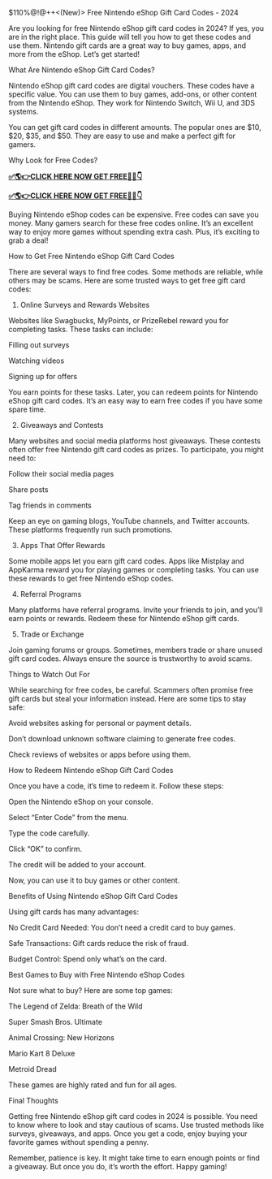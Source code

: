 $110%@!@++<(New)> Free Nintendo eShop Gift Card Codes - 2024

Are you looking for free Nintendo eShop gift card codes in 2024? If yes, you are in the right place. This guide will tell you how to get these codes and use them. Nintendo gift cards are a great way to buy games, apps, and more from the eShop. Let’s get started!

What Are Nintendo eShop Gift Card Codes?

Nintendo eShop gift card codes are digital vouchers. These codes have a specific value. You can use them to buy games, add-ons, or other content from the Nintendo eShop. They work for Nintendo Switch, Wii U, and 3DS systems.

You can get gift card codes in different amounts. The popular ones are $10, $20, $35, and $50. They are easy to use and make a perfect gift for gamers.

Why Look for Free Codes?

**[✅🌎👉CLICK HERE NOW GET FREE📌✅👇](https://tinyurl.com/Nintendo222)**

**[✅🌎👉CLICK HERE NOW GET FREE📌✅👇](https://tinyurl.com/Nintendo222)**

Buying Nintendo eShop codes can be expensive. Free codes can save you money. Many gamers search for these free codes online. It’s an excellent way to enjoy more games without spending extra cash. Plus, it’s exciting to grab a deal!

How to Get Free Nintendo eShop Gift Card Codes

There are several ways to find free codes. Some methods are reliable, while others may be scams. Here are some trusted ways to get free gift card codes:

1. Online Surveys and Rewards Websites

Websites like Swagbucks, MyPoints, or PrizeRebel reward you for completing tasks. These tasks can include:

Filling out surveys

Watching videos

Signing up for offers

You earn points for these tasks. Later, you can redeem points for Nintendo eShop gift card codes. It’s an easy way to earn free codes if you have some spare time.

2. Giveaways and Contests

Many websites and social media platforms host giveaways. These contests often offer free Nintendo gift card codes as prizes. To participate, you might need to:

Follow their social media pages

Share posts

Tag friends in comments

Keep an eye on gaming blogs, YouTube channels, and Twitter accounts. These platforms frequently run such promotions.

3. Apps That Offer Rewards

Some mobile apps let you earn gift card codes. Apps like Mistplay and AppKarma reward you for playing games or completing tasks. You can use these rewards to get free Nintendo eShop codes.

4. Referral Programs

Many platforms have referral programs. Invite your friends to join, and you’ll earn points or rewards. Redeem these for Nintendo eShop gift cards.

5. Trade or Exchange

Join gaming forums or groups. Sometimes, members trade or share unused gift card codes. Always ensure the source is trustworthy to avoid scams.

Things to Watch Out For

While searching for free codes, be careful. Scammers often promise free gift cards but steal your information instead. Here are some tips to stay safe:

Avoid websites asking for personal or payment details.

Don’t download unknown software claiming to generate free codes.

Check reviews of websites or apps before using them.

How to Redeem Nintendo eShop Gift Card Codes

Once you have a code, it’s time to redeem it. Follow these steps:

Open the Nintendo eShop on your console.

Select “Enter Code” from the menu.

Type the code carefully.

Click “OK” to confirm.

The credit will be added to your account.

Now, you can use it to buy games or other content.

Benefits of Using Nintendo eShop Gift Card Codes

Using gift cards has many advantages:

No Credit Card Needed: You don’t need a credit card to buy games.

Safe Transactions: Gift cards reduce the risk of fraud.

Budget Control: Spend only what’s on the card.

Best Games to Buy with Free Nintendo eShop Codes

Not sure what to buy? Here are some top games:

The Legend of Zelda: Breath of the Wild

Super Smash Bros. Ultimate

Animal Crossing: New Horizons

Mario Kart 8 Deluxe

Metroid Dread

These games are highly rated and fun for all ages.

Final Thoughts

Getting free Nintendo eShop gift card codes in 2024 is possible. You need to know where to look and stay cautious of scams. Use trusted methods like surveys, giveaways, and apps. Once you get a code, enjoy buying your favorite games without spending a penny.

Remember, patience is key. It might take time to earn enough points or find a giveaway. But once you do, it’s worth the effort. Happy gaming!


